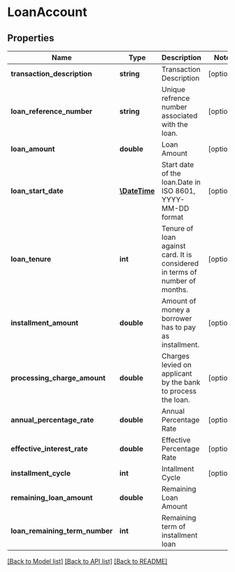 # LoanAccount

## Properties
Name | Type | Description | Notes
------------ | ------------- | ------------- | -------------
**transaction_description** | **string** | Transaction Description | [optional] 
**loan_reference_number** | **string** | Unique refrence number associated with the loan. | [optional] 
**loan_amount** | **double** | Loan Amount | [optional] 
**loan_start_date** | [**\DateTime**](\DateTime.md) | Start date of the loan.Date in ISO 8601, YYYY-MM-DD format | [optional] 
**loan_tenure** | **int** | Tenure of loan against card. It is considered in terms of number of months. | [optional] 
**installment_amount** | **double** | Amount of money a borrower has to pay as installment. | [optional] 
**processing_charge_amount** | **double** | Charges levied on applicant by the bank to process the loan. | [optional] 
**annual_percentage_rate** | **double** | Annual Percentage Rate | [optional] 
**effective_interest_rate** | **double** | Effective Percentage Rate | [optional] 
**installment_cycle** | **int** | Intallment Cycle | [optional] 
**remaining_loan_amount** | **double** | Remaining Loan Amount | 
**loan_remaining_term_number** | **int** | Remaining term of installment loan | 

[[Back to Model list]](../../README.md#documentation-for-models) [[Back to API list]](../../README.md#documentation-for-api-endpoints) [[Back to README]](../../README.md)

